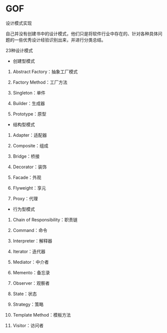 # GOF
设计模式实现

自己并没有创建书中的设计模式，他们只是将软件行业中存在的、针对各种具体问题的一些优秀设计经验识别出来，并进行分类总结。

23种设计模式

- 创建型模式

1. Abstract Factory：抽象工厂模式

2. Factory Method：工厂方法

3. Singleton：单件

4. Builder：生成器

5. Prototype：原型

- 结构型模式

1. Adapter：适配器

2. Composite：组成
3. Bridge：桥接

4. Decorator：装饰

5. Facade：外观

6. Flyweight：享元

7. Proxy：代理

- 行为型模式

1. Chain of Responsibility：职责链

2. Command：命令

3. Interpreter：解释器

4. Iterator：迭代器

5. Mediator：中介者

6. Memento：备忘录

7. Observer：观察者

8. State：状态

9. Strategy：策略

10. Template Method：模板方法

11. Visitor：访问者
